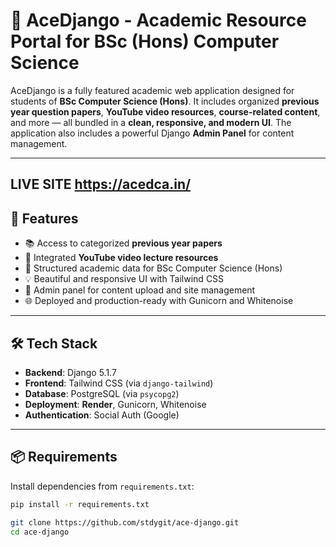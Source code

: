 # 🧠 AceDjango - Academic Resource Portal for BSc (Hons) Computer Science

AceDjango is a fully featured academic web application designed for students of **BSc Computer Science (Hons)**. It includes organized **previous year question papers**, **YouTube video resources**, **course-related content**, and more — all bundled in a **clean, responsive, and modern UI**. The application also includes a powerful Django **Admin Panel** for content management.

---
LIVE SITE
https://acedca.in/
---
## 🚀 Features

- 📚 Access to categorized **previous year papers**
- 🎥 Integrated **YouTube video lecture resources**
- 🧾 Structured academic data for BSc Computer Science (Hons)
- 💡 Beautiful and responsive UI with Tailwind CSS
- 🔐 Admin panel for content upload and site management
- 🌐 Deployed and production-ready with Gunicorn and Whitenoise

---

## 🛠️ Tech Stack

- **Backend**: Django 5.1.7
- **Frontend**: Tailwind CSS (via `django-tailwind`)
- **Database**: PostgreSQL (via `psycopg2`)
- **Deployment**: **Render**, Gunicorn, Whitenoise
- **Authentication**: Social Auth (Google)

---

## 📦 Requirements

Install dependencies from `requirements.txt`:

```bash
pip install -r requirements.txt

git clone https://github.com/stdygit/ace-django.git
cd ace-django

